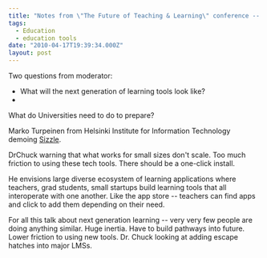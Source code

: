 ```yaml
---
title: "Notes from \"The Future of Teaching & Learning\" conference -- Tools and Technology Models"
tags:
  - Education
  - education tools
date: "2010-04-17T19:39:34.000Z"
layout: post
---
```


Two questions from moderator:

* What will the next generation of learning tools look like?
* 
What do Universities need to do to prepare?

Marko Turpeinen from Helsinki Institute for Information Technology demoing [Sizzle][0].

DrChuck warning that what works for small sizes don't scale. Too much friction to using these tech tools. There should be a one-click install.

He envisions large diverse ecosystem of learning applications where teachers, grad students, small startups build learning tools that all interoperate with one another. Like the app store -- teachers can find apps and click to add them depending on their need.

For all this talk about next generation learning -- very very few people are doing anything similar. Huge inertia. Have to build pathways into future. Lower friction to using new tools. Dr. Chuck looking at adding escape hatches into major LMSs.


[0]: http://www.sizzlelab.org/